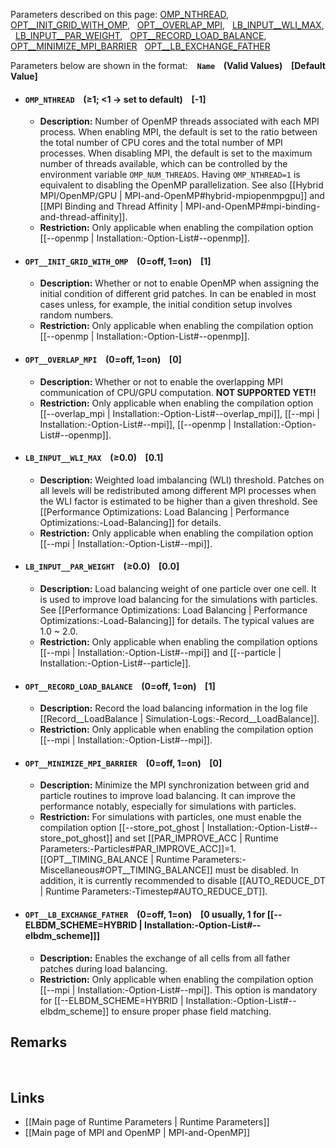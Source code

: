 Parameters described on this page:
[OMP_NTHREAD](#OMP_NTHREAD), &nbsp;
[OPT__INIT_GRID_WITH_OMP](#OPT__INIT_GRID_WITH_OMP), &nbsp;
[OPT__OVERLAP_MPI](#OPT__OVERLAP_MPI), &nbsp;
[LB_INPUT__WLI_MAX](#LB_INPUT__WLI_MAX), &nbsp;
[LB_INPUT__PAR_WEIGHT](#LB_INPUT__PAR_WEIGHT), &nbsp;
[OPT__RECORD_LOAD_BALANCE](#OPT__RECORD_LOAD_BALANCE), &nbsp;
[OPT__MINIMIZE_MPI_BARRIER](#OPT__MINIMIZE_MPI_BARRIER) &nbsp;
[OPT__LB_EXCHANGE_FATHER](#OPT__LB_EXCHANGE_FATHER) &nbsp;


Parameters below are shown in the format: &ensp; **`Name` &ensp; (Valid Values) &ensp; [Default Value]**

<a name="OMP_NTHREAD"></a>
* #### `OMP_NTHREAD` &ensp; (&#8805;1; <1 &#8594; set to default) &ensp; [-1]
    * **Description:**
Number of OpenMP threads associated with each MPI process.
When enabling MPI, the default is set to the ratio between the total number of CPU cores
and the total number of MPI processes. When disabling MPI, the default
is set to the maximum number of threads available, which can be controlled
by the environment variable `OMP_NUM_THREADS`.
Having `OMP_NTHREAD=1` is equivalent to disabling the OpenMP parallelization.
See also [[Hybrid MPI/OpenMP/GPU | MPI-and-OpenMP#hybrid-mpiopenmpgpu]] and
[[MPI Binding and Thread Affinity | MPI-and-OpenMP#mpi-binding-and-thread-affinity]].
    * **Restriction:**
Only applicable when enabling the compilation option
[[--openmp | Installation:-Option-List#--openmp]].

<a name="OPT__INIT_GRID_WITH_OMP"></a>
* #### `OPT__INIT_GRID_WITH_OMP` &ensp; (0=off, 1=on) &ensp; [1]
    * **Description:**
Whether or not to enable OpenMP when assigning the initial condition
of different grid patches. In can be enabled in most cases unless,
for example, the initial condition setup involves random numbers.
    * **Restriction:**
Only applicable when enabling the compilation option
[[--openmp | Installation:-Option-List#--openmp]].

<a name="OPT__OVERLAP_MPI"></a>
* #### `OPT__OVERLAP_MPI` &ensp; (0=off, 1=on) &ensp; [0]
    * **Description:**
Whether or not to enable the overlapping MPI communication
of CPU/GPU computation. **NOT SUPPORTED YET!!**
    * **Restriction:**
Only applicable when enabling the compilation option
[[--overlap_mpi | Installation:-Option-List#--overlap_mpi]], 
[[--mpi | Installation:-Option-List#--mpi]],
[[--openmp | Installation:-Option-List#--openmp]].

<a name="LB_INPUT__WLI_MAX"></a>
* #### `LB_INPUT__WLI_MAX` &ensp; (&#8805;0.0) &ensp; [0.1]
    * **Description:**
Weighted load imbalancing (WLI) threshold. Patches on all levels will
be redistributed among different MPI processes when the WLI factor is
estimated to be higher than a given threshold. See
[[Performance Optimizations: Load Balancing | Performance Optimizations:-Load-Balancing]]
for details.
    * **Restriction:**
Only applicable when enabling the compilation option
[[--mpi | Installation:-Option-List#--mpi]].

<a name="LB_INPUT__PAR_WEIGHT"></a>
* #### `LB_INPUT__PAR_WEIGHT` &ensp; (&#8805;0.0) &ensp; [0.0]
    * **Description:**
Load balancing weight of one particle over one cell. It is used
to improve load balancing for the simulations with particles. See
[[Performance Optimizations: Load Balancing | Performance Optimizations:-Load-Balancing]]
for details. The typical values are 1.0 ~ 2.0.
    * **Restriction:**
Only applicable when enabling the compilation options
[[--mpi | Installation:-Option-List#--mpi]] and
[[--particle | Installation:-Option-List#--particle]].

<a name="OPT__RECORD_LOAD_BALANCE"></a>
* #### `OPT__RECORD_LOAD_BALANCE` &ensp; (0=off, 1=on) &ensp; [1]
    * **Description:**
Record the load balancing information in the log file
[[Record__LoadBalance | Simulation-Logs:-Record__LoadBalance]].
    * **Restriction:**
Only applicable when enabling the compilation option
[[--mpi | Installation:-Option-List#--mpi]].

<a name="OPT__MINIMIZE_MPI_BARRIER"></a>
* #### `OPT__MINIMIZE_MPI_BARRIER` &ensp; (0=off, 1=on) &ensp; [0]
    * **Description:**
Minimize the MPI synchronization between grid and particle routines
to improve load balancing. It can improve the performance notably,
especially for simulations with particles.
    * **Restriction:**
For simulations with particles, one must enable the compilation option
[[--store_pot_ghost | Installation:-Option-List#--store_pot_ghost]] and
set [[PAR_IMPROVE_ACC | Runtime Parameters:-Particles#PAR_IMPROVE_ACC]]=1.
[[OPT__TIMING_BALANCE | Runtime Parameters:-Miscellaneous#OPT__TIMING_BALANCE]]
must be disabled. In addition, it is currently recommended to disable
[[AUTO_REDUCE_DT | Runtime Parameters:-Timestep#AUTO_REDUCE_DT]].

<a name="OPT__LB_EXCHANGE_FATHER"></a>
* #### `OPT__LB_EXCHANGE_FATHER` &ensp; (0=off, 1=on) &ensp; [0 usually, 1 for [[--ELBDM_SCHEME=HYBRID | Installation:-Option-List#--elbdm_scheme]]]
    * **Description:**
Enables the exchange of all cells from all father patches during load balancing.
    * **Restriction:**
Only applicable when enabling the compilation option
[[--mpi | Installation:-Option-List#--mpi]].
This option is mandatory for [[--ELBDM_SCHEME=HYBRID | Installation:-Option-List#--elbdm_scheme]] 
to ensure proper phase field matching.


## Remarks


<br>

## Links
* [[Main page of Runtime Parameters | Runtime Parameters]]
* [[Main page of MPI and OpenMP | MPI-and-OpenMP]]
